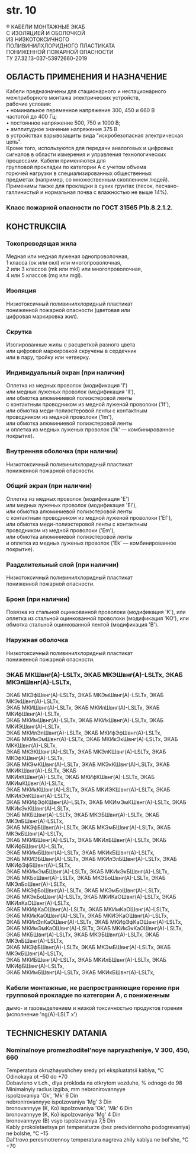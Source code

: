 # str. 10

® КАБЕЛИ МОНТАЖНЫЕ ЭКАБ  
С ИЗОЛЯЦИЕЙ И ОБОЛОЧКОЙ   
ИЗ НИЗКОТОКСИЧНОГО   
ПОЛИВИНИЛХЛОРИДНОГО ПЛАСТИКАТА   
ПОНИЖЕННОЙ ПОЖАРНОЙ ОПАСНОСТИ  
ТУ 27.32.13-037-53972660-2019  

## ОБЛАСТЬ ПРИМЕНЕНИЯ И НАЗНАЧЕНИЕ  
Кабели предназначены для стационарного и нестационарного  
межприборного монтажа электрических устройств,  
рабочие условия:  
• номинальное переменное напряжение 300, 450 и 660 В  
частотой до 400 Гц;  
• постоянное напряжение 500, 750 и 1000 В;  
• амплитудное значение напряжения 375 В  
в устройствах взрывозащиты вида "искробезопасная электрическая цепь".  
Кроме того, используются для передачи аналоговых и цифровых сигналов в области измерения и управления 
технологических процессами. Кабели применяются для  
групповой прокладки по категории А с учетом объема  
горючей нагрузки в специализированных общественных  
предметах (например, со множественным скоплением людей).  
Применимы также для прокладки в сухих грунтах (песок, песчано-галлинистый и нормальная почва с влажностью не выше 14%).

### Класс пожарной опасности по ГОСТ 31565 P1b.8.2.1.2.

## КОНСTRUKCIIA  
### Токопроводящая жила  
Медная или медная луженая однопроволочная,  
1 класса (ок или окл) или многопроволочная,  
2 или 3 классов (mk или mkl) или многопроволочная,  
4 или 5 классов (mg или mgl).

### Изоляция  
Низкотоксичный поливинилхлоридный пластикат  
пониженной пожарной опасности (цветовая или  
цифровая маркировка жил).

### Скрутка  
Изолированные жилы с расцветкой разного цвета  
или цифровой маркировкой скручены в сердечник  
или в пару, тройку или четверку.

### Индивидуальный экран (при наличии)  
Оплетка из медных проволок (модификация 'I')  
или медных луженых проволок (модификация 'Il'),  
или обмотка алюминиевой полиэстеровой ленты  
с контактным проводником из медной луженой проволоки ('If'),  
или обмотка меди-полиэстеровой ленты с контактным  
проводником из медной проволоки ('Im'),  
или обмотка алюминиевой полиэстеровой ленты  
и оплетка из медных луженых проволок ('Ik' — комбинированное покрытие).

### Внутренняя оболочка (при наличии)  
Низкотоксичный поливинилхлоридный пластикат  
пониженной пожарной опасности.

### Общий экран (при наличии)  
Оплетка из медных проволок (модификация 'E')  
или медных луженых проволок (модификация 'El'),  
или обмотка алюминиевой полиэстеровой ленты  
с контактным проводником из медной луженой проволоки ('Ef'),  
или обмотка меди-полиэстеровой ленты с контактным  
проводником из медной проволоки ('Em'),  
или обмотка алюминиевой полиэстеровой ленты  
и оплетка из медных луженых проволок ('Ek' — комбинированное покрытие).

### Разделительный слой (при наличии)  
Низкотоксичный поливинилхлоридный пластикат  
пониженной пожарной опасности.

### Броня (при наличии)  
Повязка из стальной оцинкованной проволоки (модификация 'K'),
или оплетка из стальной оцинкованной проволоки (модификация 'KO'),
или обмотка стальной оцинкованной лентой (модификация 'B').

### Наружная оболочка  
Низкотоксичный поливинилхлоридный пластикат  
пониженной пожарной опасности.

### ЭКАБ МКШвнг(А)-LSLTx, ЭКАБ МКЭШвнг(А)-LSLTx, ЭКАБ МКЭлШвнг(А)-LSLTx,  
ЭКАБ МКЭфШвнг(А)-LSLTx, ЭКАБ МКЭмШвнг(А)-LSLTx, ЭКАБ МКЭкШвнг(А)-LSLTx,  
ЭКАБ МКИШвнг(А)-LSLTx, ЭКАБ МКИлШвнг(А)-LSLTx, ЭКАБ МКИфШвнг(А)-LSLTx,  
ЭКАБ МКИмШвнг(А)-LSLTx, ЭКАБ МКИкШвнг(А)-LSLTx, ЭКАБ МКИЭШвнг(А)-LSLTx,  
ЭКАБ МКИлЭлШвнг(А)-LSLTx, ЭКАБ МКИфЭфШвнг(А)-LSLTx,  
ЭКАБ МКИмЭмШвнг(А)-LSLTx, ЭКАБ МКИкЭкШвнг(А)-LSLTx, ЭКАБ МККШвнг(А)-LSLTx,  
ЭКАБ МКЭКШвнг(А)-LSLTx, ЭКАБ МКЭлКШвнг(А)-LSLTx, ЭКАБ МКЭфКШвнг(А)-LSLTx,  
ЭКАБ МКЭмКШвнг(А)-LSLTx, ЭКАБ МКЭкКШвнг(А)-LSLTx, ЭКАБ МКИКШвнг(А)-LSLTx, ЭКАБ  
MKИлКШвнг(А)-LSLTx, ЭКАБ MKИфКШвнг(А)-LSLTx, ЭКАБ MKИмКШвнг(А)-LSLTx,  
ЭКАБ MKИкКШвнг(А)-LSLTx, ЭКАБ MKИЭКШвнг(А)-LSLTx, ЭКАБ MKИлЭлКШвнг(А)-LSLTx,  
ЭКАБ MKИфЭфКШвнг(А)-LSLTx, ЭКАБ MKИмЭмКШвнг(А)-LSLTx, ЭКАБ MKИкЭкКШвнг(А)-LSLTx,  
ЭКАБ MKБШвнг(А)-LSLTx, ЭКАБ MKЭБШвнг(А)-LSLTx, ЭКАБ MKЭлБШвнг(А)-LSLTx,  
ЭКАБ MKЭфБШвнг(А)-LSLTx, ЭКАБ MKЭмБШвнг(А)-LSLTx, ЭКАБ MKЭкБШвнг(А)-LSLTx,  
ЭКАБ MKИБШвнг(А)-LSLTx, ЭКАБ MKИлБШвнг(А)-LSLTx, ЭКАБ MKИфБШвнг(А)-LSLTx,  
ЭКАБ MKИмБШвнг(А)-LSLTx, ЭКАБ MKИкБШвнг(А)-LSLTx,  
ЭКАБ MKИЭБШвнг(А)-LSLTx, ЭКАБ MKИлЭлБШвнг(А)-LSLTx, ЭКАБ MKИфЭфБШвнг(А)-LSLTx,  
ЭКАБ MKИмЭмБШвнг(А)-LSLTx, ЭКАБ MKИкЭкБШвнг(А)-LSLTx,  
ЭКАБ MKБоШвнг(А)-LSLTx, ЭКАБ MKЭБоШвнг(А)-LSLTx, ЭКАБ MKЭлБоШвнг(А)-LSLTx,  
ЭКАБ MKЭфБоШвнг(А)-LSLTx, ЭКАБ MKЭмБоШвнг(А)-LSLTx,  
ЭКАБ MKЭкБоШвнг(А)-LSLTx, ЭКАБ MKИКаОШвнг(А)-LSLTx, ЭКАБ MKИлКаОШвнг(А)-LSLTx,  
ЭКАБ MKИфКаОШвнг(А)-LSLTx, ЭКАБ MKИмКаОШвнг(А)-LSLTx,  
ЭКАБ MKИкКаОШвнг(А)-LSLTx, ЭКАБ MKИЭКаОШвнг(А)-LSLTx,  
ЭКАБ MKИлЭлКаОШвнг(А)-LSLTx, ЭКАБ MKИфЭфКаОШвнг(А)-LSLTx,  
ЭКАБ MKИмЭмКаОШвнг(А)-LSLTx, ЭКАБ MKИкЭкКаОШвнг(А)-LSLTx,  
ЭКАБ MKБШвнг(А)-LSLTx, ЭКАБ MKЭБШвнг(А)-LSLTx, ЭКАБ MKЭлБШвнг(А)-LSLTx,  
ЭКАБ MKЭфБШвнг(А)-LSLTx, ЭКАБ MKЭмБШвнг(А)-LSLTx, ЭКАБ MKЭкБШвнг(А)-LSLTx,  
ЭКАБ MKИБШвнг(А)-LSLTx, ЭКАБ MKИлБШвнг(А)-LSLTx, ЭКАБ MKИфБШвнг(А)-LSLTx,  
ЭКАБ MKИмБШвнг(А)-LSLTx, ЭКАБ MKИкБШвнг(А)-LSLTx,

### Кабели монтажные, не распространяющие горение при групповой прокладке по категории А, с пониженным  
дымо- и газовыделением и низкой токсичностью продуктов горения (исполнение 'ng(A)-LSLT x')

## TECHNICHESKIY DATANIA  
### Nominalnoye promezhoditel'noye napryazheniye, V 300, 450, 660  
Temperatura okruzhayushchey sredy pri ekspluatatsii kablya, °C  
Odinokaya ot –50 do +70  
Dobavleno v t.ch., dlya prokloda na otkrytom vozduhe, % odnogo do 98  
Minimalnyiy radius izgiba, mm nebronirovannyye  
ispolzovaniya 'Ok', 'Mk' 6 Din  
nebronirovannyye ispolzovaniya 'Mg' 3 Din  
bronovannyye (K, Ko) ispolzovaniya 'Ok', 'Mk' 6 Din  
bronovannyye (K, Ko) ispolzovaniya 'Mg' 4 Din  
bronovannyye (B) vsyo ispolzovaniya 7,5 Din  
Kably prokoletaetsya pri temperaturze (bez predvidennoho podogrevaniya) ne bolshe, °C –15  
Dal'trovo peresmotrennoy temperatura nagreva zhily kablya ne bol'she, °C +70  